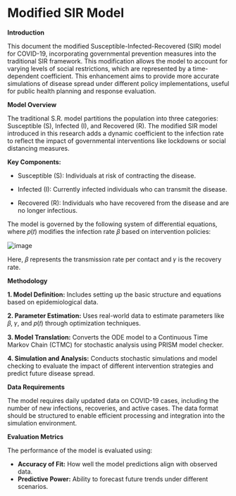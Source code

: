 # Modified SIR Model


**Introduction**

This document the modified Susceptible-Infected-Recovered (SIR) model for COVID-19, incorporating governmental prevention measures into the traditional SIR framework. This modification allows the model to account for varying levels of social restrictions, which are represented by a time-dependent coefficient. This enhancement aims to provide more accurate simulations of disease spread under different policy implementations, useful for public health planning and response evaluation.


**Model Overview**

The traditional S.R. model partitions the population into three categories: Susceptible (S), Infected (I), and Recovered (R). The modified SIR model introduced in this research adds a dynamic coefficient to the infection rate to reflect the impact of governmental interventions like lockdowns or social distancing measures.


**Key Components:**

- Susceptible (S): Individuals at risk of contracting the disease.

- Infected (I): Currently infected individuals who can transmit the disease.

- Recovered (R): Individuals who have recovered from the disease and are no longer infectious.


The model is governed by the following system of differential equations, where 𝑝(𝑡) modifies the infection rate 𝛽 based on intervention policies:

![image](https://github.com/aysannazarmohamady/Modified-SIR-Model/assets/30371881/217156ef-4b81-45b2-afea-52f5a9666a2d)

Here, 𝛽 represents the transmission rate per contact and 𝛾 is the recovery rate.


**Methodology**

**1. Model Definition:** Includes setting up the basic structure and equations based on epidemiological data.

**2. Parameter Estimation:** Uses real-world data to estimate parameters like 𝛽, 𝛾, and 𝑝(𝑡) through optimization techniques.

**3. Model Translation:** Converts the ODE model to a Continuous Time Markov Chain (CTMC) for stochastic analysis using PRISM model checker.

**4. Simulation and Analysis:** Conducts stochastic simulations and model checking to evaluate the impact of different intervention strategies and predict future disease spread.


**Data Requirements**

The model requires daily updated data on COVID-19 cases, including the number of new infections, recoveries, and active cases. The data format should be structured to enable efficient processing and integration into the simulation environment.


**Evaluation Metrics**

The performance of the model is evaluated using:

- ****Accuracy of Fit:**** How well the model predictions align with observed data.
- ****Predictive Power:**** Ability to forecast future trends under different scenarios.




